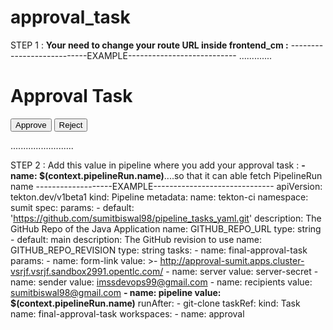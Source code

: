 # approval_task

STEP 1 : **Your need to change your route URL inside frontend_cm :**
---------------------------EXAMPLE---------------------------
.............</head>
    <body>
      <h1>Approval Task</h1>
        <div class="container">
            <div class="row">
                <div class="col">
                </div>
                <div class="col">
                    <form method="POST" action="**http://approval-test.apps.cluster-vsrjf.vsrjf.sandbox2991.opentlc.com**/submit">
                            <button type="submit" name="approval" value="true">Approve</button>
                            <button type="submit" name="approval" value="false">Reject</button>
                    </form>.........................
   
                  
                  
                  
                  
STEP 2 : Add this value in pipeline where you add your approval task : **- name: $(context.pipelineRun.name)**....so that it can able fetch PipelineRun name
-------------------EXAMPLE------------------------------
                  apiVersion: tekton.dev/v1beta1
kind: Pipeline
metadata:
  name: tekton-ci
  namespace: sumit
spec:
  params:
    - default: 'https://github.com/sumitbiswal98/pipeline_tasks_yaml.git'
      description: The GitHub Repo of the Java Application
      name: GITHUB_REPO_URL
      type: string
    - default: main
      description: The GitHub revision to use
      name: GITHUB_REPO_REVISION
      type: string
  tasks:
    - name: final-approval-task
      params:
        - name: form-link
          value: >-
            http://approval-sumit.apps.cluster-vsrjf.vsrjf.sandbox2991.opentlc.com/
        - name: server
          value: server-secret
        - name: sender
          value: imssdevops99@gmail.com
        - name: recipients
          value: sumitbiswal98@gmail.com
        **- name: pipeline
          value: $(context.pipelineRun.name)**
      runAfter:
        - git-clone
      taskRef:
        kind: Task
        name: final-approval-task
  workspaces:
    - name: approval

                  
                  
                  
